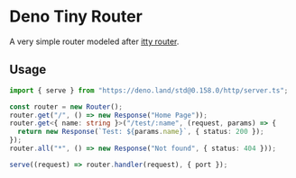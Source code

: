# Deno Tiny Router

A very simple router modeled after [itty router](https://github.com/kwhitley/itty-router).

## Usage

```ts
import { serve } from "https://deno.land/std@0.158.0/http/server.ts";

const router = new Router();
router.get("/", () => new Response("Home Page"));
router.get<{ name: string }>("/test/:name", (request, params) => {
  return new Response(`Test: ${params.name}`, { status: 200 });
});
router.all("*", () => new Response("Not found", { status: 404 }));

serve((request) => router.handler(request), { port });
```
